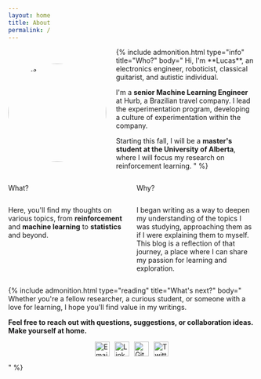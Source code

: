 ```yaml
---
layout: home
title: About
permalink: /
---
```


<div style="display: flex; justify-content: center; align-items: center; gap: 20px;">
<img src="./assets/images/profile.jpeg" alt="Lucas" style="border-radius: 50%; width: 200px; height: 200px; object-fit: cover;">

<div>
{% include admonition.html type="info" title="Who?" body="
Hi, I'm **Lucas**, an electronics engineer, roboticist, classical guitarist, and autistic individual.

I'm a **senior Machine Learning Engineer** at Hurb, a Brazilian travel company. I lead the experimentation program, developing a culture of experimentation within the company. 

Starting this fall, I will be a **master's student at the University of Alberta**, where I will focus my research on reinforcement learning.
" %}
</div>
</div>


<div style="display: flex; justify-content: center; align-items: stretch; gap: 20px;">
<div class="admonition note rounded" style="flex: 1; display: flex; flex-direction: column;">
<p class="admonition-title">What?</p>
<p>Here, you'll find my thoughts on various topics, from <b>reinforcement</b> and <b>machine learning</b> to <b>statistics</b> and beyond.</p>
</div>

<div class="admonition tip rounded" style="flex: 1; display: flex; flex-direction: column;">
<p class="admonition-title">Why?</p>
<p>I began writing as a way to deepen my understanding of the topics I was studying, approaching them as if I were explaining them to myself. This blog is a reflection of that journey, a place where I can share my passion for learning and exploration.</p>
</div>
</div>




{% include admonition.html type="reading" title="What's next?" body="
Whether you're a fellow researcher, a curious student, or someone with a love for learning, I hope you'll find value in my writings.

**Feel free to reach out with questions, suggestions, or collaboration ideas. Make yourself at home.**



<div style='display: flex; gap: 10px; justify-content: center;'>
    <a href='mailto:lucas@lucas-cruz.com'>
        <img src='https://img.icons8.com/ios-filled/50/apple-mail.png' alt='Email' width='30' height='30'/>
    </a>
    <a href='https://linkedin.com/in/lucasdearaujocruz' target='_blank'>
        <img src='https://img.icons8.com/ios-filled/50/000000/linkedin.png' alt='LinkedIn' width='30' height='30'/>
    </a>
    <a href='https://github.com/cruz-lucas' target='_blank'>
        <img src='https://img.icons8.com/ios-filled/50/000000/github.png' alt='GitHub' width='30' height='30'/>
    </a>
    <a href='https://twitter.com/_Lucas_Cruz' target='_blank'>
        <img src='https://img.icons8.com/ios-filled/50/000000/twitter.png' alt='Twitter' width='30' height='30'/>
    </a>
</div>

" %}